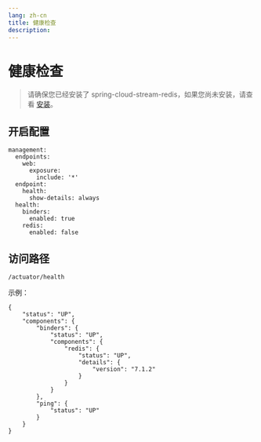 ```yaml
---
lang: zh-cn
title: 健康检查
description: 
---
```


# 健康检查

> 请确保您已经安装了 spring-cloud-stream-redis，如果您尚未安装，请查看 [安装](install.md)。

## 开启配置

```yaml:no-line-numbers
management:
  endpoints:
    web:
      exposure:
        include: '*'
  endpoint:
    health:
      show-details: always
  health:
    binders:
      enabled: true
    redis:
      enabled: false
```

## 访问路径

`/actuator/health`

示例：

```json:no-line-numbers
{
    "status": "UP",
    "components": {
        "binders": {
            "status": "UP",
            "components": {
                "redis": {
                    "status": "UP",
                    "details": {
                        "version": "7.1.2"
                    }
                }
            }
        },
        "ping": {
            "status": "UP"
        }
    }
}
```